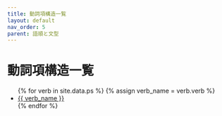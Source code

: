 ```yaml
---
title: 動詞項構造一覧
layout: default
nav_order: 5
parent: 語順と文型
---
```


# 動詞項構造一覧

<ul>
  {% for verb in site.data.ps %}
    {% assign verb_name = verb.verb %}
    <li>
      <a href="./{{ verb_name }}.html">{{ verb_name }}</a>
    </li>
  {% endfor %}
</ul>
